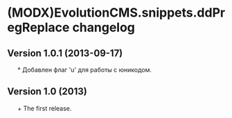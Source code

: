 # (MODX)EvolutionCMS.snippets.ddPregReplace changelog

## Version 1.0.1 (2013-09-17)
* \* Добавлен флаг 'u' для работы с юникодом.

## Version 1.0 (2013)
* \+ The first release.

<style>ul{list-style:none;}</style>